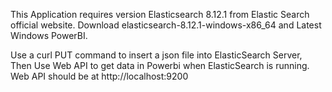 This Application requires version Elasticsearch 8.12.1 from Elastic Search official website. 
Download elasticsearch-8.12.1-windows-x86_64 and Latest Windows PowerBI.

Use a curl PUT command to insert a json file into ElasticSearch Server,
Then Use Web API to get data in Powerbi when ElasticSearch is running.
Web API should be at http://localhost:9200

